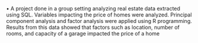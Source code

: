 •	A project done in a group setting analyzing real estate data extracted using SQL. Variables impacting the price of homes were analyzed. Principal component analysis and factor analysis were applied using R programming. Results from this data showed that factors such as location, number of rooms, and capacity of a garage impacted the price of a home
